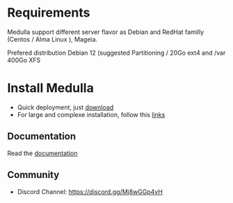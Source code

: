 # Requirements

Medulla support different server flavor as Debian and RedHat familly (Centos / Alma Linux ), Mageia.

Prefered distribution Debian 12 (suggested Partitioning / 20Go ext4 and /var 400Go XFS

# Install Medulla
- Quick deployment, just [download](https://medulla-tech.io/telecharger-medulla/)
- For large and complexe installation, follow this [links](ansible#readme)

## Documentation

Read the [documentation](https://medulla-doc.readthedocs.io/fr/latest/) 

## Community

* Discord Channel: https://discord.gg/Mj8wGGp4yH
